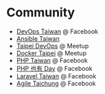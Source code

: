# Community

* [DevOps Taiwan](https://www.facebook.com/groups/DevOpsTaiwan/) @ Facebook
* [Ansible Taiwan](http://ansible.tw/)
* [Taipei DevOps](https://www.meetup.com/Taipei-DevOps-Meetup/) @ Meetup
* [Docker Taipei](https://www.meetup.com/Docker-Taipei/) @ Meetup
* [PHP Taiwan](https://www.facebook.com/groups/199493136812961/) @ Facebook
* [PHP 也有 Day](https://www.facebook.com/groups/849639948396465/) @ Facebook
* [Laravel Taiwan](https://www.facebook.com/groups/laravel.tw/) @ Facebook
* [Agile Taichung](https://www.facebook.com/groups/Agile.Taichung/) @ Facebook
